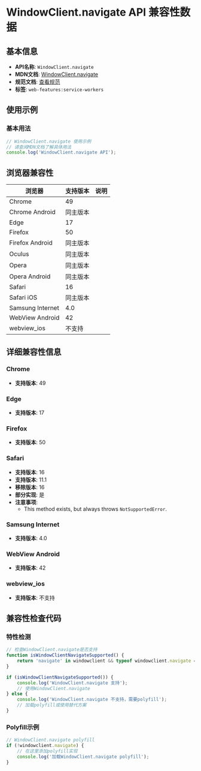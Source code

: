 # WindowClient.navigate API 兼容性数据

## 基本信息

- **API名称**: `WindowClient.navigate`
- **MDN文档**: [WindowClient.navigate](https://developer.mozilla.org/docs/Web/API/WindowClient/navigate)
- **规范文档**: [查看规范](https://w3c.github.io/ServiceWorker/#client-navigate)
- **标签**: `web-features:service-workers`

## 使用示例

### 基本用法

```javascript
// WindowClient.navigate 使用示例
// 请查阅MDN文档了解具体用法
console.log('WindowClient.navigate API');
```

## 浏览器兼容性

| 浏览器 | 支持版本 | 说明 |
|--------|----------|------|
| Chrome | 49 |  |
| Chrome Android | 同主版本 |  |
| Edge | 17 |  |
| Firefox | 50 |  |
| Firefox Android | 同主版本 |  |
| Oculus | 同主版本 |  |
| Opera | 同主版本 |  |
| Opera Android | 同主版本 |  |
| Safari | 16 |  |
| Safari iOS | 同主版本 |  |
| Samsung Internet | 4.0 |  |
| WebView Android | 42 |  |
| webview_ios | 不支持 |  |

## 详细兼容性信息

### Chrome

- **支持版本**: 49

### Edge

- **支持版本**: 17

### Firefox

- **支持版本**: 50

### Safari

- **支持版本**: 16
- **支持版本**: 11.1
- **移除版本**: 16
- **部分实现**: 是
- **注意事项**:
  - This method exists, but always throws `NotSupportedError`.

### Samsung Internet

- **支持版本**: 4.0

### WebView Android

- **支持版本**: 42

### webview_ios

- **支持版本**: 不支持

## 兼容性检查代码

### 特性检测

```javascript
// 检查WindowClient.navigate是否支持
function isWindowClientNavigateSupported() {
    return 'navigate' in windowclient && typeof windowclient.navigate === 'function';
}

if (isWindowClientNavigateSupported()) {
    console.log('WindowClient.navigate 支持');
    // 使用WindowClient.navigate
} else {
    console.log('WindowClient.navigate 不支持，需要polyfill');
    // 加载polyfill或使用替代方案
}
```

### Polyfill示例

```javascript
// WindowClient.navigate polyfill
if (!windowclient.navigate) {
    // 在这里添加polyfill实现
    console.log('加载WindowClient.navigate polyfill');
}
```

